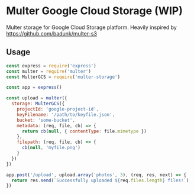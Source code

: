 # Multer Google Cloud Storage (WIP)
Multer storage for Google Cloud Storage platform. Heavily inspired by https://github.com/badunk/multer-s3

## Usage
```javascript
const express = require('express')
const multer = require('multer')
const MulterGCS = require('multer-storage')

const app = express()

const upload = multer({
  storage: MulterGCS({
    projectId: 'google-project-id',
    keyFilename: '/path/to/keyfile.json',
    bucket: 'some-bucket',
    metadata: (req, file, cb) => {
      return cb(null, { contentType: file.mimetype })
    },
    filepath: (req, file, cb) => {
      cb(null, 'myfile.png')
    }
  })
})

app.post('/upload', upload.array('photos', 3), (req, res, next) => {
  return res.send(`Successfully uploaded ${req.files.length} files!`)
})
```
